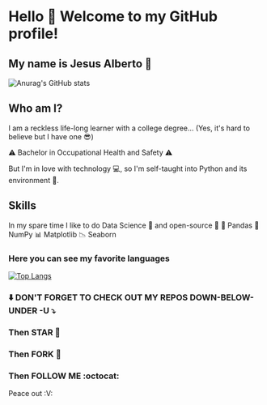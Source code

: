 # Hello :wave: Welcome to my GitHub profile!

## My name is Jesus Alberto :metal:

![Anurag's GitHub stats](https://github-readme-stats.vercel.app/api?username=jesusalberto18&show_icons=true&theme=vue-dark)

## Who am I?

I am a reckless life-long learner with a college degree... (Yes, it's hard to believe but I have one :sunglasses:)

:warning: Bachelor in Occupational Health and Safety :warning:

But I'm in love with technology :computer:, so I'm self-taught into Python and its environment :snake:.

## Skills

In my spare time I like to do Data Science :microscope: and open-source :open_file_folder: 
:panda_face: Pandas
:1234: NumPy
:bar_chart: Matplotlib
:chart_with_downwards_trend: Seaborn

### Here you can see my favorite languages

[![Top Langs](https://github-readme-stats.vercel.app/api/top-langs/?username=jesusalberto18&layout=compact&langs_count=8&theme=vue-dark)](https://github.com/anuraghazra/github-readme-stats)

### :arrow_down: DON'T FORGET TO CHECK OUT MY REPOS DOWN-BELOW-UNDER -U :arrow_heading_down:

### Then STAR :star2:

### Then FORK :trident:

### Then FOLLOW ME :octocat:

Peace out :V:
<!---
jesusalberto18/jesusalberto18 is a ✨ special ✨ repository because its `README.md` (this file) appears on your GitHub profile.
You can click the Preview link to take a look at your changes.
--->
